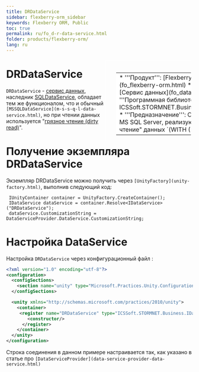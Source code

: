 ```yaml
---
title: DRDataService
sidebar: flexberry-orm_sidebar
keywords: Flexberry ORM, Public
toc: true
permalink: ru/fo_d-r-data-service.html
folder: products/flexberry-orm/
lang: ru
---
```


<div style="margin:5px; padding-left:28px; float:right; width:40%; outline:1px solid white;">
<br>
<table border="0" width="100%" bgcolor="#6495ED">
<tbody><tr><td bgcolor="#FFFFFF">
* '''Продукт''': [Flexberry ORM](fo_flexberry-orm.html)
* '''Компонент''': [Сервис данных](fo_data-service.html)
* '''Программная библиотека''': ICSSoft.STORMNET.Business.DRDataService
* '''Предназначение''': Сервис данных для MS SQL Server, реализующий "грязное чтение" данных `(WITH (NOLOCK))`.
</td>
</tr></tbody></table></a>
</div>

# DRDataService
`DRDataService` - [сервис данных](fo_data-service.html), наследник [SQLDataService](fo_sql-data-service.html), обладает тем же функционалом, что и обычный `[MSSQLDataService](m-s-s-q-l-data-service.html)`, но при чтении данных используется "[грязное чтение (dirty read)](http://msdn.microsoft.com/ru-ru/library/ms173763.aspx)".

# Получение экземпляра DRDataService
Экземпляр DRDataService можно получить через `[UnityFactory](unity-factory.html)`, выполнив следующий код:

```
 IUnityContainer container = UnityFactory.CreateContainer();
 IDataService dataService = container.Resolve<IDataService>("DRDataService");
 dataService.CustomizationString = DataServiceProvider.DataService.CustomizationString;
```

# Настройка DataService

Настройка `DRDataService` через конфигурационный файл :

```xml
<?xml version="1.0" encoding="utf-8"?>
<configuration>
  <configSections>
    <section name="unity" type="Microsoft.Practices.Unity.Configuration.UnityConfigurationSection, Microsoft.Practices.Unity.Configuration"/>
  </configSections>

  <unity xmlns="http://schemas.microsoft.com/practices/2010/unity">
    <container>
     <register name="DRDataService" type="ICSSoft.STORMNET.Business.IDataService, ICSSoft.STORMNET.Business" mapTo="ICSSoft.STORMNET.Business.DRDataService, ICSSoft.STORMNET.Business.DRDataService">
        <constructor/>
      </register>
    </container>
  </unity>
</configuration>
```

Строка соединения в данном примере настраивается так, как указано в статье про `[DataServiceProvider](data-service-provider-data-service.html)`
